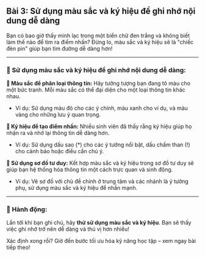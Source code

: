 ## Bài 3: Sử dụng màu sắc và ký hiệu để ghi nhớ nội dung dễ dàng

Bạn có bao giờ thấy mình lạc trong một biển chữ đen trắng và không biết làm thế nào để tìm ra điểm nhấn? Đừng lo, màu sắc và ký hiệu sẽ là "chiếc đèn pin" giúp bạn tìm đường dễ dàng hơn!

---

### 📌 Sử dụng màu sắc và ký hiệu để ghi nhớ nội dung dễ dàng:

**🔹 Màu sắc để phân loại thông tin:**
Hãy tưởng tượng bạn đang tô màu cho một bức tranh. Mỗi màu sắc có thể đại diện cho một loại thông tin khác nhau.  
- Ví dụ: Sử dụng màu đỏ cho các ý chính, màu xanh cho ví dụ, và màu vàng cho những lưu ý quan trọng.  

**🔹 Ký hiệu để tạo điểm nhấn:**
Nhiều sinh viên đã thấy rằng ký hiệu giúp họ nhận ra và nhớ lại thông tin dễ dàng hơn.  
- Ví dụ: Sử dụng dấu sao (*) cho các ý tưởng nổi bật, dấu chấm than (!) cho cảnh báo hoặc điều cần chú ý.  

**🔹 Sử dụng sơ đồ tư duy:**
Kết hợp màu sắc và ký hiệu trong sơ đồ tư duy sẽ giúp bạn hệ thống hóa thông tin một cách trực quan và sinh động.  
- Ví dụ: Vẽ sơ đồ với chủ đề chính ở trung tâm và các nhánh là ý tưởng phụ, sử dụng màu sắc và ký hiệu để nhấn mạnh.  

---

### 🚀 Hành động:

Lần tới khi bạn ghi chú, hãy **thử sử dụng màu sắc và ký hiệu**. Bạn sẽ thấy việc ghi nhớ trở nên dễ dàng và thú vị hơn nhiều!

Xác định xong rồi? Giờ đến bước tối ưu hóa kỹ năng học tập – xem ngay bài tiếp theo!